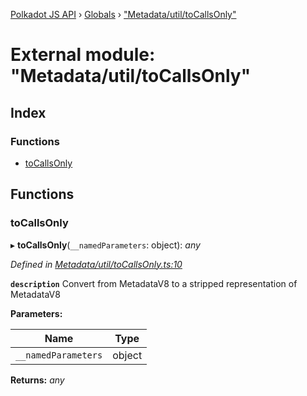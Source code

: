 [Polkadot JS API](../README.md) › [Globals](../globals.md) › ["Metadata/util/toCallsOnly"](_metadata_util_tocallsonly_.md)

# External module: "Metadata/util/toCallsOnly"

## Index

### Functions

* [toCallsOnly](_metadata_util_tocallsonly_.md#tocallsonly)

## Functions

###  toCallsOnly

▸ **toCallsOnly**(`__namedParameters`: object): *any*

*Defined in [Metadata/util/toCallsOnly.ts:10](https://github.com/polkadot-js/api/blob/c10f0e47b2/packages/types/src/Metadata/util/toCallsOnly.ts#L10)*

**`description`** Convert from MetadataV8 to a stripped representation of MetadataV8

**Parameters:**

Name | Type |
------ | ------ |
`__namedParameters` | object |

**Returns:** *any*
